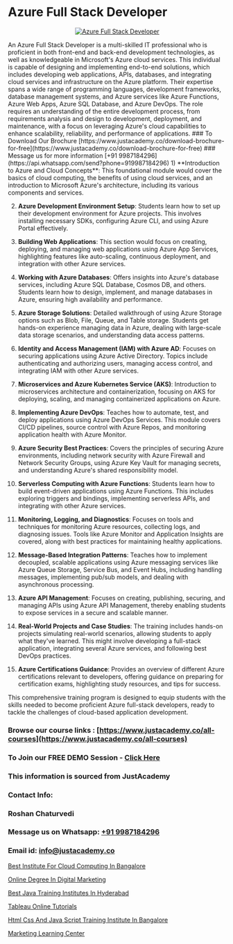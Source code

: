 # Azure Full Stack Developer

<p align="center">
  <a href="https://justacademy.co/program-detail/full-stack-web-development">
    <img src="https://justacademy.co/storage2/program_images/1704700371.webp" alt="Azure Full Stack Developer">
  </a>
</p>
An Azure Full Stack Developer is a multi-skilled IT professional who is proficient in both front-end and back-end development technologies, as well as knowledgeable in Microsoft's Azure cloud services. This individual is capable of designing and implementing end-to-end solutions, which includes developing web applications, APIs, databases, and integrating cloud services and infrastructure on the Azure platform. Their expertise spans a wide range of programming languages, development frameworks, database management systems, and Azure services like Azure Functions, Azure Web Apps, Azure SQL Database, and Azure DevOps. The role requires an understanding of the entire development process, from requirements analysis and design to development, deployment, and maintenance, with a focus on leveraging Azure's cloud capabilities to enhance scalability, reliability, and performance of applications.
### To Download Our Brochure [https://www.justacademy.co/download-brochure-for-free](https://www.justacademy.co/download-brochure-for-free)
### Message us for more information [+91 9987184296](https://api.whatsapp.com/send?phone=919987184296)
1) **Introduction to Azure and Cloud Concepts**: This foundational module would cover the basics of cloud computing, the benefits of using cloud services, and an introduction to Microsoft Azure's architecture, including its various components and services.

2) **Azure Development Environment Setup**: Students learn how to set up their development environment for Azure projects. This involves installing necessary SDKs, configuring Azure CLI, and using Azure Portal effectively.

3) **Building Web Applications**: This section would focus on creating, deploying, and managing web applications using Azure App Services, highlighting features like auto-scaling, continuous deployment, and integration with other Azure services.

4) **Working with Azure Databases**: Offers insights into Azure's database services, including Azure SQL Database, Cosmos DB, and others. Students learn how to design, implement, and manage databases in Azure, ensuring high availability and performance.

5) **Azure Storage Solutions**: Detailed walkthrough of using Azure Storage options such as Blob, File, Queue, and Table storage. Students get hands-on experience managing data in Azure, dealing with large-scale data storage scenarios, and understanding data access patterns.

6) **Identity and Access Management (IAM) with Azure AD**: Focuses on securing applications using Azure Active Directory. Topics include authenticating and authorizing users, managing access control, and integrating IAM with other Azure services.

7) **Microservices and Azure Kubernetes Service (AKS)**: Introduction to microservices architecture and containerization, focusing on AKS for deploying, scaling, and managing containerized applications on Azure.

8) **Implementing Azure DevOps**: Teaches how to automate, test, and deploy applications using Azure DevOps Services. This module covers CI/CD pipelines, source control with Azure Repos, and monitoring application health with Azure Monitor.

9) **Azure Security Best Practices**: Covers the principles of securing Azure environments, including network security with Azure Firewall and Network Security Groups, using Azure Key Vault for managing secrets, and understanding Azure's shared responsibility model.

10) **Serverless Computing with Azure Functions**: Students learn how to build event-driven applications using Azure Functions. This includes exploring triggers and bindings, implementing serverless APIs, and integrating with other Azure services.

11) **Monitoring, Logging, and Diagnostics**: Focuses on tools and techniques for monitoring Azure resources, collecting logs, and diagnosing issues. Tools like Azure Monitor and Application Insights are covered, along with best practices for maintaining healthy applications.

12) **Message-Based Integration Patterns**: Teaches how to implement decoupled, scalable applications using Azure messaging services like Azure Queue Storage, Service Bus, and Event Hubs, including handling messages, implementing pub/sub models, and dealing with asynchronous processing.

13) **Azure API Management**: Focuses on creating, publishing, securing, and managing APIs using Azure API Management, thereby enabling students to expose services in a secure and scalable manner.

14) **Real-World Projects and Case Studies**: The training includes hands-on projects simulating real-world scenarios, allowing students to apply what they've learned. This might involve developing a full-stack application, integrating several Azure services, and following best DevOps practices.

15) **Azure Certifications Guidance**: Provides an overview of different Azure certifications relevant to developers, offering guidance on preparing for certification exams, highlighting study resources, and tips for success.

This comprehensive training program is designed to equip students with the skills needed to become proficient Azure full-stack developers, ready to tackle the challenges of cloud-based application development.

### Browse our course links : [https://www.justacademy.co/all-courses](https://www.justacademy.co/all-courses) 
### To Join our FREE DEMO Session - [Click Here](https://www.justacademy.co/register-for-course-demo)


### This information is sourced from JustAcademy
### Contact Info:
### Roshan Chaturvedi
### Message us on Whatsapp: [+91 9987184296](https://api.whatsapp.com/send?phone=919987184296)
### Email id: [info@justacademy.co](mailto:info@justacademy.co)
                
[Best Institute For Cloud Computing In Bangalore](https://www.linkedin.com/pulse/best-institute-cloud-computing-bangalore-q6wlc?trackingId=ejWEM51cUfiZycXTfaRH3w%3D%3D&lipi=urn%3Ali%3Apage%3Ad_flagship3_company_admin%3Bl%2F2BBmIARsmtdD8COUq0ig%3D%3D)

[Online Degree In Digital Marketing](https://www.linkedin.com/pulse/online-degree-digital-marketing-justacademy-thane-occyc?trackingId=UxmVLHWx4ofw%2Bws7BFBzBg%3D%3D&lipi=urn%3Ali%3Apage%3Ad_flagship3_company_admin%3BtWGDFb3%2BTIWrNJLdiT%2FfMQ%3D%3D)

[Best Java Training Institutes In Hyderabad](https://medium.com/@surajvaishnav5015/best-java-training-institutes-in-hyderabad-3d75a1dddf0f)

[Tableau Online Tutorials](https://medium.com/@shivamja27/tableau-online-tutorials-cc9eb8564995)

[Html Css And Java Script Training Institute In Bangalore](https://justacademyin.github.io/justacademy/html-css-and-java-script-training-institute-in-bangalore)

[Marketing Learning Center](https://justacademyin.github.io/justacademy/marketing-learning-center)

